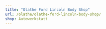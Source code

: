 ```yaml
---
title: "Olathe Ford Lincoln Body Shop"
url: /olathe/olathe-ford-lincoln-body-shop/
shop: Autowerkstatt
---
```

